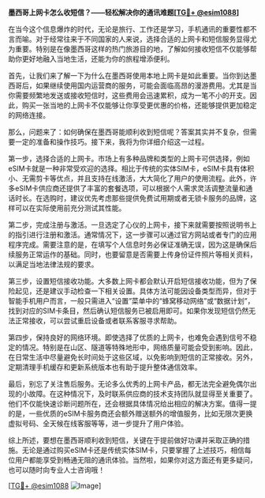 **墨西哥上网卡怎么收短信？——轻松解决你的通讯难题[[TG💪+ @esim1088](https://t.me/s/esim1088)]**

在当今这个信息爆炸的时代，无论是旅行、工作还是学习，手机通讯的重要性都不言而喻。对于经常往来于不同国家的人来说，选择合适的上网卡和短信服务显得尤为重要。特别是在像墨西哥这样的热门旅游目的地，了解如何接收短信不仅能够帮助你更好地融入当地生活，还能为你的旅程增添便利。

首先，让我们来了解一下为什么在墨西哥使用本地上网卡是如此重要。当你到达墨西哥后，如果继续使用国内运营商的服务，可能会面临高昂的漫游费用。尤其是当你需要频繁地发送或接收短信时，这些费用会迅速累积，成为一笔不小的开支。因此，购买一张当地的上网卡不仅能够让你享受更优惠的价格，还能够提供更加稳定的网络连接。

那么，问题来了：如何确保在墨西哥能顺利收到短信呢？答案其实并不复杂，但需要一定的准备和操作技巧。接下来，我将为你详细介绍这一过程。

第一步，选择合适的上网卡。市场上有多种品牌和类型的上网卡可供选择，例如eSIM卡就是一种非常受欢迎的选择。相比于传统的实体SIM卡，eSIM卡具有体积小、无需剪卡等优点，并且支持在线激活，大大简化了用户的使用流程。此外，许多eSIM卡供应商还提供了丰富的套餐选项，可以根据个人需求灵活调整流量和通话时长。在选购时，建议优先考虑那些提供免费试用期或者无锁卡服务的品牌，这样可以在实际使用前充分测试其性能。

第二步，完成注册与激活。一旦选定了心仪的上网卡，接下来就需要按照说明书上的指引进行注册和激活。通常情况下，这一步骤可以通过官方网站或者专门的应用程序完成。需要注意的是，在填写个人信息时务必保证准确无误，因为这是确保后续服务正常运作的基础。同时，也要留意是否需要上传身份证件照片等相关资料，以满足当地法律法规的要求。

第三步，设置短信接收功能。大多数上网卡都会默认开启短信接收功能，但为了保险起见，还是建议手动检查一下相关设置。具体方法可能因设备类型而异，但对于智能手机用户而言，一般只需进入“设置”菜单中的“蜂窝移动网络”或“数据计划”，找到对应的SIM卡条目，然后确认短信服务已被启用即可。如果你发现短信仍然无法正常接收，可以尝试重启设备或者联系客服寻求帮助。

第四步，保持良好的网络环境。即使选择了优质的上网卡，也难免会遇到信号不稳定的情况。特别是在山区、隧道等特殊地形中，网络质量可能会受到影响。因此，在日常生活中尽量避免长时间处于这些区域，以免影响到短信的正常接收。另外，定期清理手机缓存和更新系统版本也有助于提升整体通信效率。

最后，别忘了关注售后服务。无论多么优秀的上网卡产品，都无法完全避免偶尔出现的小故障。在这种情况下，及时联系供应商的技术支持团队就显得至关重要了。他们不仅能快速诊断问题所在，还会根据具体情况给出相应的解决方案。值得一提的是，一些优质的eSIM卡服务商还会额外赠送额外的增值服务，比如无限次更换虚拟号码、全天候在线客服等等，进一步提升了用户体验。

综上所述，要想在墨西哥顺利收到短信，关键在于提前做好功课并采取正确的措施。无论是通过购买eSIM卡还是传统实体SIM卡，只要掌握了上述技巧，相信每位用户都能享受到畅通无阻的通讯体验。当然啦，如果你对这方面还有更多疑问，也可以随时向专业人士咨询哦！

[[TG💪+ @esim1088](https://t.me/s/esim1088) ![Image](https://i.postimg.cc/4NQfJmqS/Snipaste-2025-05-13-00-14-12.png)]